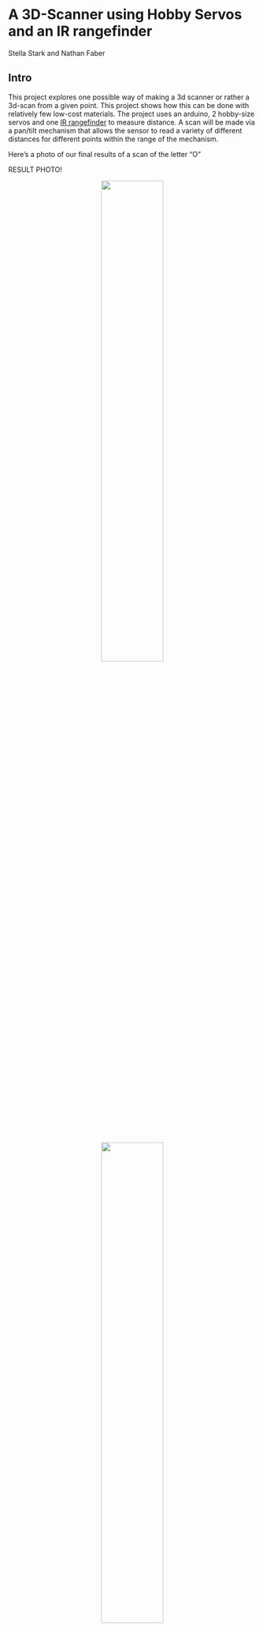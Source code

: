 # A 3D-Scanner using Hobby Servos and an IR rangefinder
Stella Stark and Nathan Faber
## Intro 
This project explores one possible way of making a 3d scanner or rather a 3d-scan from a given point. This project shows how this can be done with relatively few low-cost materials. The project uses an arduino, 2 hobby-size servos and one [IR rangefinder](https://www.pololu.com/product/1137) to measure distance. A scan will be made via a pan/tilt mechanism that allows the sensor to read a variety of different distances for different points within the range of the mechanism. 

Here’s a photo of our final results of a scan of the letter “O”


RESULT PHOTO!
<p align="center">
  <img src="https://pocket-syndicated-images.s3.amazonaws.com/607f458ececf6.jpg" width="50%">
  <img src="https://pocket-syndicated-images.s3.amazonaws.com/607f458ececf6.jpg" width="50%">
  <br/>
  TEST
</p>

## Testing Equipment

#### Testing Sensors
The feasibility and accuracy of our system hinges entirely on how precise and accurate of measurements we can read. Servos are very good at accurately positioning themselves however, we were curious how stable the readings from the Sharp IR Rangefinder were. 
We started out simply reading the distance as an analog value with a 10 µF capacitor between 5v and ground as per the [sensor datasheet](https://www.pololu.com/file/0J156/gp2y0a02yk_e.pdf). We tested several scenarios to obtain clean data from the sensor:
































You can use the [editor on GitHub](https://github.com/teadetime/pieScanner/edit/gh-pages/index.md) to maintain and preview the content for your website in Markdown files.

Whenever you commit to this repository, GitHub Pages will run [Jekyll](https://jekyllrb.com/) to rebuild the pages in your site, from the content in your Markdown files.

### Markdown

Markdown is a lightweight and easy-to-use syntax for styling your writing. It includes conventions for

```markdown
Syntax highlighted code block

# Header 1
## Header 2
### Header 3

- Bulleted
- List

1. Numbered
2. List

**Bold** and _Italic_ and `Code` text

[Link](url) and ![Image](src)
```

For more details see [GitHub Flavored Markdown](https://guides.github.com/features/mastering-markdown/).

### Jekyll Themes

Your Pages site will use the layout and styles from the Jekyll theme you have selected in your [repository settings](https://github.com/teadetime/pieScanner/settings/pages). The name of this theme is saved in the Jekyll `_config.yml` configuration file.

### Support or Contact

Having trouble with Pages? Check out our [documentation](https://docs.github.com/categories/github-pages-basics/) or [contact support](https://support.github.com/contact) and we’ll help you sort it out.

